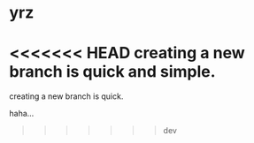 # yrz

<<<<<<< HEAD
creating a new branch is quick and simple.
=======
creating a new branch is quick.

haha...
>>>>>>> dev
